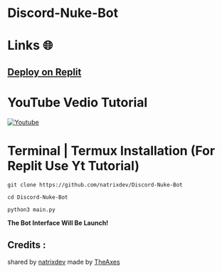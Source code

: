 # Discord-Nuke-Bot


# Links 🌐

## [Deploy on Replit](https://replit.com/@AxeHelper/NukeBotByTheAxes?v=1)

# YouTube Vedio Tutorial 

[![Youtube](https://media.discordapp.net/attachments/984383210710507590/1001911829087391844/download_1.jpeg)](https://youtu.be/ifSuR7aChM8)

# **Terminal | Termux Installation (For Replit Use Yt Tutorial)**
```
git clone https://github.com/natrixdev/Discord-Nuke-Bot
```
```
cd Discord-Nuke-Bot
```
```
python3 main.py
```
**The Bot Interface Will Be Launch!**


## Credits :
shared by [natrixdev](https://github.com/natrixdev) made by [TheAxes](https://github.com/TheAxes/Discord-Nuke-Bot)
